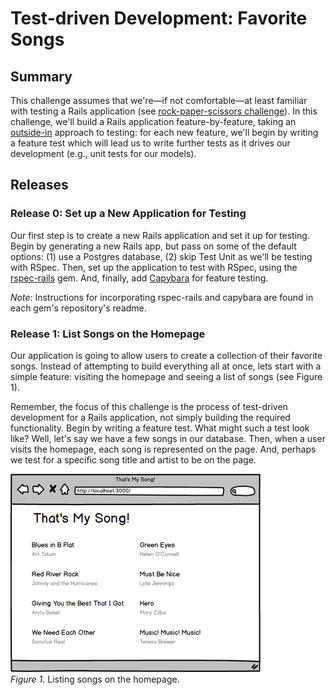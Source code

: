# Test-driven Development: Favorite Songs

## Summary
This challenge assumes that we're—if not comfortable—at least familiar with testing a Rails application (see [rock-paper-scissors challenge][]).  In this challenge, we'll build a Rails application feature-by-feature, taking an [outside-in][thoughtbot outside-in testing] approach to testing:  for each new feature, we'll begin by writing a feature test which will lead us to write further tests as it drives our development (e.g., unit tests for our models).


## Releases
### Release 0: Set up a New Application for Testing
Our first step is to create a new Rails application and set it up for testing.  Begin by generating a new Rails app, but pass on some of the default options: (1) use a Postgres database, (2) skip Test Unit as we'll be testing with RSpec.  Then, set up the application to test with RSpec, using the [rspec-rails][] gem.  And, finally, add [Capybara][] for feature testing.

*Note:* Instructions for incorporating rspec-rails and capybara are found in each gem's repository's readme.


### Release 1: List Songs on the Homepage
Our application is going to allow users to create a collection of their favorite songs.  Instead of attempting to build everything all at once, lets start with a simple feature:  visiting the homepage and seeing a list of songs (see Figure 1).

Remember, the focus of this challenge is the process of test-driven development for a Rails application, not simply building the required functionality.  Begin by writing a feature test.  What might such a test look like?  Well, let's say we have a few songs in our database.  Then, when a user visits the homepage, each song is represented on the page.  And, perhaps we test for a specific song title and artist to be on the page.

![Songs listed on homepage](readme-assets/homepage-with-songs-mockup.png)  
*Figure 1*. Listing songs on the homepage.

[capybara]: https://github.com/jnicklas/capybara
[rock-paper-scissors challenge]: ../../../rocket-paperplane-scissors-challenge
[rspec-rails]: https://github.com/rspec/rspec-rails
[thoughtbot outside-in testing]: https://robots.thoughtbot.com/testing-from-the-outsidein